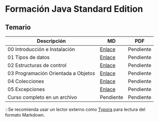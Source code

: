 # Formación Java Standard Edition

## Temario

| Descripción                   | MD                                                | PDF                                                 |
| ----------------------------- | ------------------------------------------------- | --------------------------------------------------- |
| 00 Introducción e Instalación | [Enlace](docs/md/00-Intro.md)  | Pendiente |
| 01 Tipos de datos | [Enlace](docs/md/01-Tipos.md)  | Pendiente |
| 02 Estructuras de control | [Enlace](docs/md/02-Estructuras.md) | Pendiente |
| 03 Programación Orientada a Objetos | [Enlace](docs/md/03-POO.md) | Pendiente |
| 04 Colecciones | [Enlace](docs/md/04-Colecciones.md) | Pendiente |
| 05 Excepciones | [Enlace](docs/md/05-Excepciones.md) | Pendiente |
| Curso completo en un archivo | Pendiente | Pendiente |

💡Se recomienda usar un lector externo como [Typora](https://download.typora.io/windows/typora-update-x64-1117.exe) para lectura del formato Markdown.
